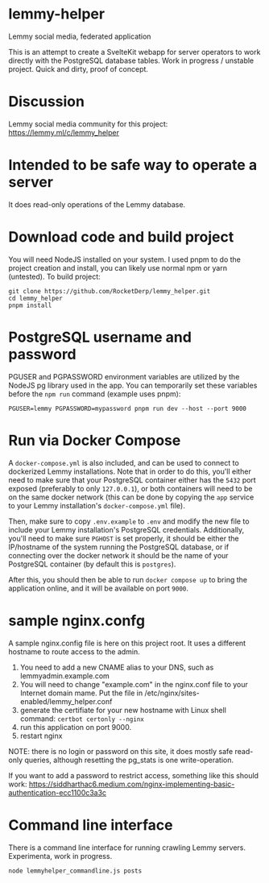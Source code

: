 # lemmy-helper

Lemmy social media, federated application

This is an attempt to create a SvelteKit webapp for server operators to work directly with the PostgreSQL database tables. Work in progress / unstable project. Quick and dirty, proof of concept.

# Discussion

Lemmy social media community for this project: https://lemmy.ml/c/lemmy_helper

# Intended to be safe way to operate a server

It does read-only operations of the Lemmy database.

# Download code and build project

You will need NodeJS installed on your system. I used pnpm to do the project creation and install, you can likely use normal npm or yarn (untested). To build project:

```
git clone https://github.com/RocketDerp/lemmy_helper.git
cd lemmy_helper
pnpm install
```

# PostgreSQL username and password

PGUSER and PGPASSWORD environment variables are utilized by the NodeJS pg library used in the app. You can temporarily set these variables before the `npm run` command (example uses pnpm):

`PGUSER=lemmy PGPASSWORD=mypassword pnpm run dev --host --port 9000`

# Run via Docker Compose

A `docker-compose.yml` is also included, and can be used to connect to dockerized Lemmy installations. Note that in order to do this, you'll either need to make sure that your PostgreSQL container either has the `5432` port exposed (preferably to only `127.0.0.1`), or both containers will need to be on the same docker network (this can be done by copying the `app` service to your Lemmy installation's `docker-compose.yml` file).

Then, make sure to copy `.env.example` to `.env` and modify the new file to include your Lemmy installation's PostgreSQL credentials. Additionally, you'll need to make sure `PGHOST` is set properly, it should be either the IP/hostname of the system running the PostgreSQL database, or if connecting over the docker network it should be the name of your PostgreSQL container (by default this is `postgres`).

After this, you should then be able to run `docker compose up` to bring the application online, and it will be available on port `9000`.

# sample nginx.confg

A sample nginx.config file is here on this project root. It uses a different hostname to route access to the admin.

1. You need to add a new CNAME alias to your DNS, such as lemmyadmin.example.com
2. You will need to change "example.com" in the nginx.conf file to your Internet domain mame. Put the file in /etc/nginx/sites-enabled/lemmy_helper.conf
3. generate the certifiate for your new hostname with Linux shell command: `certbot certonly --nginx`
4. run this application on port 9000.
5. restart nginx

NOTE: there is no login or password on this site, it does mostly safe read-only queries, although resetting the pg_stats is one write-operation.

If you want to add a password to restrict access, something like this should work: https://siddharthac6.medium.com/nginx-implementing-basic-authentication-ecc1100c3a3c


# Command line interface

There is a command line interface for running crawling Lemmy servers. Experimenta, work in progress.

`node lemmyhelper_commandline.js posts`
